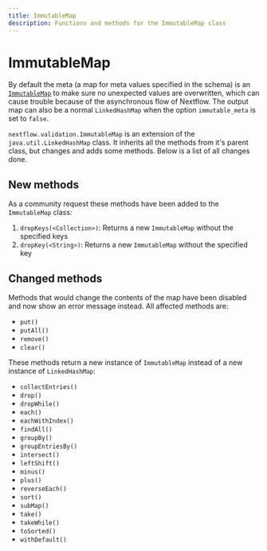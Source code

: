 ```yaml
---
title: ImmutableMap
description: Functions and methods for the ImmutableMap class
---
```


# ImmutableMap

By default the meta (a map for meta values specified in the schema) is an [`ImmutableMap`](./immutable_map.md) to make sure no unexpected values are overwritten, which can cause trouble because of the asynchronous flow of Nextflow. The output map can also be a normal `LinkedHashMap` when the option `immutable_meta` is set to `false`.

`nextflow.validation.ImmutableMap` is an extension of the `java.util.LinkedHashMap` class. It inherits all the methods from it's parent class, but changes and adds some methods. Below is a list of all changes done.

## New methods

As a community request these methods have been added to the `ImmutableMap` class:

1. `dropKeys(<Collection>)`: Returns a new `ImmutableMap` without the specified keys
2. `dropKey(<String>)`: Returns a new `ImmutableMap` without the specified key

## Changed methods

Methods that would change the contents of the map have been disabled and now show an error message instead. All affected methods are:

- `put()`
- `putAll()`
- `remove()`
- `clear()`

These methods return a new instance of `ImmutableMap` instead of a new instance of `LinkedHashMap`:

- `collectEntries()`
- `drop()`
- `dropWhile()`
- `each()`
- `eachWithIndex()`
- `findAll()`
- `groupBy()`
- `groupEntriesBy()`
- `intersect()`
- `leftShift()`
- `minus()`
- `plus()`
- `reverseEach()`
- `sort()`
- `subMap()`
- `take()`
- `takeWhile()`
- `toSorted()`
- `withDefault()`
